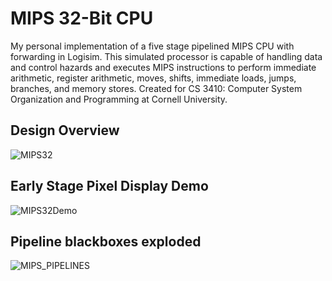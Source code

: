 # MIPS 32-Bit CPU
My personal implementation of a five stage pipelined MIPS CPU with forwarding in Logisim. This simulated processor is capable of handling data and control hazards and executes MIPS instructions to perform immediate arithmetic, register arithmetic, moves, shifts, immediate loads, jumps, branches, and memory stores. Created for CS 3410: Computer System Organization and Programming at Cornell University.

## Design Overview
![MIPS32](https://i.imgur.com/kVBzWYj.jpg "MIPS32")

## Early Stage Pixel Display Demo
![MIPS32Demo](https://i.imgur.com/weZxLRO.gif "MIPS32Demo")

## Pipeline blackboxes exploded
![MIPS_PIPELINES](https://i.imgur.com/KRe2BEn.png "MIPS_PIPELINES")
